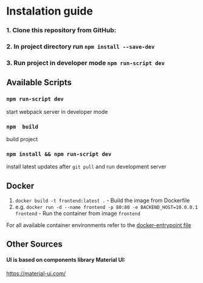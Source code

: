 # Instalation guide

### 1. Clone this repository from GitHub:

### 2. In project directory run `npm install --save-dev`

### 3. Run project in developer mode `npm run-script dev`

## Available Scripts

### `npm run-script dev`
start webpack server in developer mode


### `npm  build`
build project


### `npm install && npm run-script dev`
install latest updates after `git pull` and run development server

## Docker

1. `docker build -t frontend:latest .` - Build the image from Dockerfile
2. e.g. `docker run -d --name frontend -p 80:80 -e BACKEND_HOST=10.0.0.1 frontend` - Run the container from image `frontend`

For all available container environments refer to the [docker-entrypoint file](./docker-entrypoint.sh)

## Other Sources

#### UI is based on components library Material UI:
https://material-ui.com/
